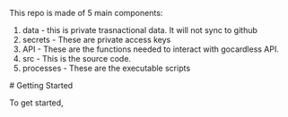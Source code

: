 This repo is made of 5 main components:

1. data - this is private trasnactional data. It will not sync to github
2. secrets - These are private access keys
3. API - These are the functions needed to interact with gocardless API.
4. src - This is the source code.
5. processes - These are the executable scripts

# Getting Started

To get started, 